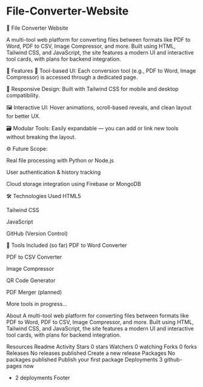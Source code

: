 # File-Converter-Website

🔄 File Converter Website

A multi-tool web platform for converting files between formats like PDF to Word, PDF to CSV, Image Compressor, and more. Built using HTML, Tailwind CSS, and JavaScript, the site features a modern UI and interactive tool cards, with plans for backend integration.

🌟 Features 🔧 Tool-based UI: Each conversion tool (e.g., PDF to Word, Image Compressor) is accessed through a dedicated page.

🎨 Responsive Design: Built with Tailwind CSS for mobile and desktop compatibility.

🖼️ Interactive UI: Hover animations, scroll-based reveals, and clean layout for better UX.

🗃️ Modular Tools: Easily expandable — you can add or link new tools without breaking the layout.

⚙️ Future Scope:

Real file processing with Python or Node.js

User authentication & history tracking

Cloud storage integration using Firebase or MongoDB

🛠️ Technologies Used HTML5

Tailwind CSS

JavaScript

GitHub (Version Control)

📂 Tools Included (so far) PDF to Word Converter

PDF to CSV Converter

Image Compressor

QR Code Generator

PDF Merger (planned)

More tools in progress...

About
A multi-tool web platform for converting files between formats like PDF to Word, PDF to CSV, Image Compressor, and more. Built using HTML, Tailwind CSS, and JavaScript, the site features a modern UI and interactive tool cards, with plans for backend integration.

Resources
 Readme
 Activity
Stars
 0 stars
Watchers
 0 watching
Forks
 0 forks
Releases
No releases published
Create a new release
Packages
No packages published
Publish your first package
Deployments
3
 github-pages now
+ 2 deployments
Footer
